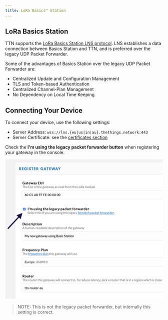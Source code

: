 ```yaml
---
title: LoRa Basics™ Station
---
```


## LoRa Basics Station

TTN supports the [LoRa Basics Station LNS protocol](https://doc.sm.tc/station/tcproto.html). LNS establishes a data connection between Basics Station and TTN, and is preferred over the legacy UDP Packet Forwarder.

Some of the advantages of Basics Station over the legacy UDP Packet Forwarder are:

- Centralized Update and Configuration Management
- TLS and Token-based Authentication
- Centralized Channel-Plan Management
- No Dependency on Local Time Keeping

## Connecting Your Device

To connect your device, use the following settings:

- Server Address: `wss://lns.{eu|us|in|au}.thethings.network:443`
- Server Certificate: see the [certificates section](../certificates)

Check the **I'm using the legacy packet forwarder button** when registering your gateway in the console.

![Legacy Packet Forwarder](legacy.png)

> NOTE: This is not the legacy packet forwarder, but internally this setting is correct.